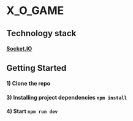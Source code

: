 # X_O_GAME

## Technology stack

#### [Socket.IO](https://socket.io/docs/v4/client-api/)

## Getting Started

#### 1) Clone the repo

#### 3) Installing project dependencies `npm install`

#### 4) Start `npm run dev`
